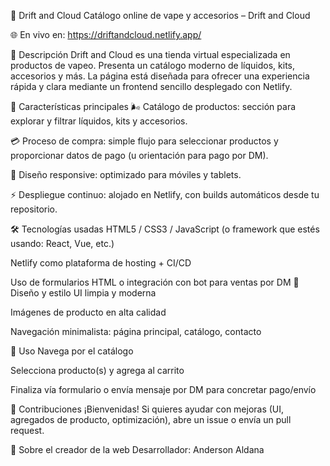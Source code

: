 💨 Drift and Cloud
Catálogo online de vape y accesorios – Drift and Cloud

🌐 En vivo en: https://driftandcloud.netlify.app/

📌 Descripción
Drift and Cloud es una tienda virtual especializada en productos de vapeo. Presenta un catálogo moderno de líquidos, kits, accesorios y más. La página está diseñada para ofrecer una experiencia rápida y clara mediante un frontend sencillo desplegado con Netlify.

🚀 Características principales
🌬️ Catálogo de productos: sección para explorar y filtrar líquidos, kits y accesorios.

💳 Proceso de compra: simple flujo para seleccionar productos y proporcionar datos de pago (u orientación para pago por DM).

📱 Diseño responsive: optimizado para móviles y tablets.

⚡ Despliegue continuo: alojado en Netlify, con builds automáticos desde tu repositorio.

🛠️ Tecnologías usadas
HTML5 / CSS3 / JavaScript (o framework que estés usando: React, Vue, etc.)

Netlify como plataforma de hosting + CI/CD

Uso de formularios HTML o integración con bot para ventas por DM
🎨 Diseño y estilo
UI limpia y moderna

Imágenes de producto en alta calidad

Navegación minimalista: página principal, catálogo, contacto

🧾 Uso
Navega por el catálogo

Selecciona producto(s) y agrega al carrito

Finaliza vía formulario o envía mensaje por DM para concretar pago/envío

🤝 Contribuciones
¡Bienvenidas! Si quieres ayudar con mejoras (UI, agregados de producto, optimización), abre un issue o envía un pull request.

📍 Sobre el creador de la web
Desarrollador: Anderson Aldana
